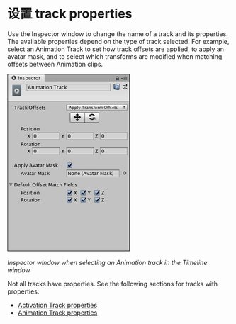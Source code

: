 # 设置 track properties

Use the Inspector window to change the name of a track and its properties. The available properties depend on the type of track selected. For example, select an Animation Track to set how track offsets are applied, to apply an avatar mask, and to select which transforms are modified when matching offsets between Animation clips.

![Inspector window when selecting an Animation track in the Timeline window](images/timeline_inspector_animation_track.png)

_Inspector window when selecting an Animation track in the Timeline window_

Not all tracks have properties. See the following sections for tracks with properties:

- [Activation Track properties](insp_trk_act)
- [Animation Track properties](insp_trk_anim)
